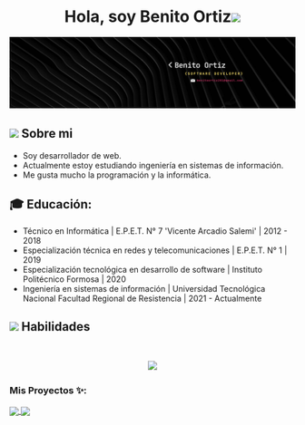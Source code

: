 
<h1 align="center"><b>Hola, soy Benito Ortiz</b><img src="https://media.giphy.com/media/hvRJCLFzcasrR4ia7z/giphy.gif" width="35"></h1>

![ProfileBanner](https://github.com/benito281/benito281/blob/master/logo/Banner.png)

## <picture><img src = "[https://github.com/0xAbdulKhalid/0xAbdulKhalid/raw/main/assets/mdImages/about_me.gif](https://raw.githubusercontent.com/7oSkaaa/7oSkaaa/refs/heads/main/Images/about_me.gif)" width = 50px></picture> **Sobre mi**
- Soy desarrollador de web.
- Actualmente estoy estudiando ingeniería en sistemas de información.
- Me gusta mucho la programación y la informática.
## 🎓 Educación:

- Técnico en Informática | E.P.E.T. N° 7 'Vicente Arcadio Salemi' | 2012 - 2018
- Especialización técnica en redes y telecomunicaciones | E.P.E.T. N° 1 | 2019
- Especialización tecnológica en desarrollo de software | Instituto Politécnico Formosa | 2020
- Ingeniería en sistemas de información | Universidad Tecnológica Nacional Facultad Regional de Resistencia | 2021 - Actualmente
## <img src="https://media2.giphy.com/media/QssGEmpkyEOhBCb7e1/giphy.gif?cid=ecf05e47a0n3gi1bfqntqmob8g9aid1oyj2wr3ds3mg700bl&rid=giphy.gif" width ="25"><b> Habilidades </b>
<br>

<p align="center">
<p align="center">
  <a href="https://skillicons.dev">
    <img src="https://skillicons.dev/icons?i=git,github,babel,bash,bootstrap,html,javascript,css,react,c,php,nodejs,mysql,mongodb,postgresql,linux,windows,postman,powershell,ubuntu,vite,vscode" />
  </a>
</p>
</p>

### Mis Proyectos ✨:
  
<a href="https://github.com/benito281/picture-collection">
  <img align="center" src="https://github-readme-stats.vercel.app/api/pin/?username=benito281&repo=picture-collection&theme=tokyonight" />
</a>


<a href="https://github.com/benito281/app-weather-localitie">
 <img align="center" src="https://github-readme-stats.vercel.app/api/pin/?username=benito281&repo=app-weather-localitie&theme=tokyonight" />
</a>


